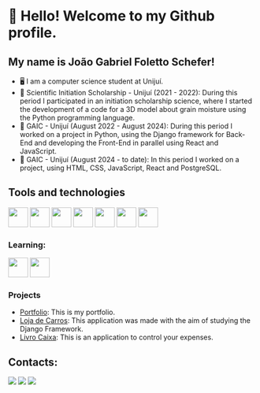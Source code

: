 # 👋 Hello! Welcome to my Github profile.
## My name is João Gabriel Foletto Schefer!

- 🖥️ I am a computer science student at Unijuí.
- 🔭 Scientific Initiation Scholarship - Unijuí (2021 - 2022):
  During this period I participated in an initiation scholarship science, where I started the development of a code for a 3D model about grain moisture using the Python programming language.
- 🔭 GAIC - Unijuí (August 2022 - August 2024): During this period I worked on a project in Python, using the Django framework for Back-End and developing the Front-End in parallel using React and JavaScript.
- 🔭 GAIC - Unijuí (August 2024 - to date): In this period I worked on a project, using HTML, CSS, JavaScript, React and PostgreSQL.

## Tools and technologies
<img loading="lazy" src="https://cdn.jsdelivr.net/gh/devicons/devicon/icons/visualstudio/visualstudio-plain.svg" width="40" height="40"/> <img loading="lazy" src="https://cdn.jsdelivr.net/gh/devicons/devicon/icons/python/python-original.svg" width="40" height="40"/> <img loading="lazy" src="https://cdn.jsdelivr.net/npm/simple-icons@5.12/icons/django.svg" width="40" height="40"/>  <img src="https://cdn.jsdelivr.net/gh/devicons/devicon/icons/postgresql/postgresql-original.svg" width="40" height="40"/> <img loading="lazy" src="https://upload.wikimedia.org/wikipedia/commons/c/cf/New_Power_BI_Logo.svg" width="40" height="40"/> <img loading="lazy" src="https://cdn.jsdelivr.net/gh/devicons/devicon/icons/html5/html5-original.svg" width="40" height="40"/> <img loading="lazy" src="https://cdn.jsdelivr.net/gh/devicons/devicon/icons/css3/css3-original.svg" width="40" height="40"/>

### Learning:
<img loading="lazy" src="https://cdn.jsdelivr.net/gh/devicons/devicon/icons/javascript/javascript-original.svg" width="40" height="40"/> <img loading="lazy" src="https://cdn.jsdelivr.net/gh/devicons/devicon/icons/react/react-original.svg" width="40" height="40"/> 

### Projects
- [Portfolio](https://github.com/joaoschefer/portfolio): This is my portfolio.
- [Loja de Carros](https://github.com/joaoschefer/django-carros): This application was made with the aim of studying the Django Framework.
- [Livro Caixa](https://github.com/joaoschefer/livro_caixa): This is an application to control your expenses.


## Contacts:
<div>
<a href="https://instagram.com/joao.schefer" target="_blank"><img loading="lazy" src="https://img.shields.io/badge/-Instagram-%23E4405F?style=for-the-badge&logo=instagram&logoColor=white" target="_blank"></a>
<a href="https://www.linkedin.com/in/joão-schefer-3552b420a" target="_blank"><img loading="lazy" src="https://img.shields.io/badge/-LinkedIn-%230077B5?style=for-the-badge&logo=linkedin&logoColor=white" target="_blank"></a>
<a href="mailto:joaogfschefer2121@gmail.com" target="_blank">
  <img loading="lazy" src="https://img.shields.io/badge/Gmail-D14836?style=for-the-badge&logo=gmail&logoColor=white">
</a>
</div>

